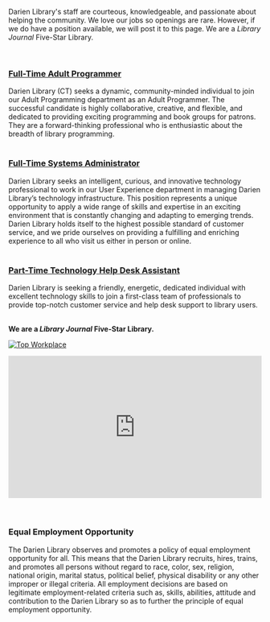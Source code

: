 <div class="row margin-bottom-30">
<div class="col-md-6">

Darien Library's staff are courteous, knowledgeable, and passionate about helping the community. We love our jobs so openings are rare. However, if we do have a position available, we will post it to this page. We are a _Library Journal_ Five-Star Library.

<br />

### [Full-Time Adult Programmer](https://dar.to/3bDskUA "Full-Time Adult Programming Librarian")
Darien Library (CT) seeks a dynamic, community-minded individual to join our Adult Programming department as an Adult Programmer. The successful candidate is highly collaborative, creative, and flexible, and dedicated to providing exciting programming and book groups for patrons. They are a forward-thinking professional who is enthusiastic about the breadth of library programming.
<br />
<br />

### [Full-Time Systems Administrator](https://dar.to/3vAzHUg "Full-Time Systems Administrator")
Darien Library seeks an intelligent, curious, and innovative technology professional to work in our User Experience department in managing Darien Library’s technology infrastructure. This position represents a unique opportunity to apply a wide range of skills and expertise in an exciting environment that is constantly changing and adapting to emerging trends. Darien Library holds itself to the highest possible standard of customer service, and we pride ourselves on providing a fulfilling and enriching experience to all who visit us either in person or online.
<br />
<br />

### [Part-Time Technology Help Desk Assistant](https://dar.to/2YsaZoi "Part-Time Technology Help Desk Assistant")
Darien Library is seeking a friendly, energetic, dedicated individual with excellent technology skills to join a first-class team of professionals to provide top-notch customer service and help desk support to library users.
<br />
<br />

**We are a _Library Journal_ Five-Star Library.**

<div class="row margin-bottom-20">
<div class="col-md-6">

<a href="https://dar.to/2Re2Gd7"><img class="img-responsive" src="/uploads/logos/2018_top_places_to_work_award.jpg" alt="Top Workplace" /></a>
<br />
</div>
</div>

</div>
<div class="col-md-6">

<style>.embed-container { position: relative; padding-bottom: 56.25%; height: 0; overflow: hidden; max-width: 100%; } .embed-container iframe, .embed-container object, .embed-container embed { position: absolute; top: 0; left: 0; width: 100%; height: 100%; }</style><div class='embed-container'><iframe src='https://player.vimeo.com/video/168811222' frameborder='0' webkitAllowFullScreen mozallowfullscreen allowFullScreen></iframe></div>
<br />
<br />

### Equal Employment Opportunity

The Darien Library observes and promotes a policy of equal employment opportunity for all. This means that the Darien Library recruits, hires, trains, and promotes all persons without regard to race, color, sex, religion, national origin, marital status, political belief, physical disability or any other improper or illegal criteria. All employment decisions are based on legitimate employment-related criteria such as, skills, abilities, attitude and contribution to the Darien Library so as to further the principle of equal employment opportunity.
</div>
</div>